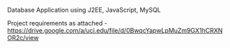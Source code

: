 Database Application using J2EE, JavaScript, MySQL

Project requirements as attached - https://drive.google.com/a/uci.edu/file/d/0BwqcYapwLpMuZm9GX1hCRXNOR2c/view
